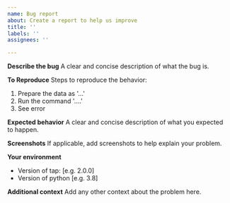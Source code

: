 ```yaml
---
name: Bug report
about: Create a report to help us improve
title: ''
labels: ''
assignees: ''

---
```


**Describe the bug**
A clear and concise description of what the bug is.

**To Reproduce**
Steps to reproduce the behavior:
1. Prepare the data as '...'
2. Run the command '....'
4. See error

**Expected behavior**
A clear and concise description of what you expected to happen.

**Screenshots**
If applicable, add screenshots to help explain your problem.

**Your environment**
 - Version of tap: [e.g. 2.0.0]
 - Version of python [e.g. 3.8]

**Additional context**
Add any other context about the problem here.
